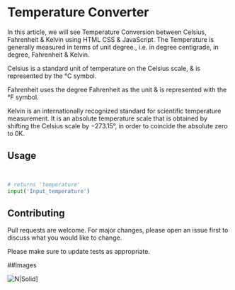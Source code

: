# Temperature Converter

In this article, we will see Temperature Conversion between Celsius, Fahrenheit & Kelvin using HTML CSS & JavaScript. The Temperature is generally measured in terms of unit degree., i.e. in degree centigrade, in degree, Fahrenheit & Kelvin.

Celsius is a standard unit of temperature on the Celsius scale, & is represented by the °C symbol.

Fahrenheit uses the degree Fahrenheit as the unit & is represented with the °F symbol.

Kelvin is an internationally recognized standard for scientific temperature measurement. It is an absolute temperature scale that is obtained by shifting the Celsius scale by −273.15°, in order to coincide the absolute zero to 0K.




## Usage

```python


# returns 'temperature'
input('Input_temperature')


```

## Contributing
Pull requests are welcome. For major changes, please open an issue first to discuss what you would like to change.

Please make sure to update tests as appropriate.

##Images

![N|Solid](https://imgs.search.brave.com/6sPlQ8o-gY8oN2463WmBsmnv-ASPZ9AqT3w_VIZx0KE/rs:fit:1200:900:1/g:ce/aHR0cDovL2ltYWdl/czYuZmFucG9wLmNv/bS9pbWFnZS9waG90/b3MvMzkzMDAwMDAv/RG9nLWRvZ3MtMzkz/MjM2NDktMTQ0MC05/MDAuanBn)]


